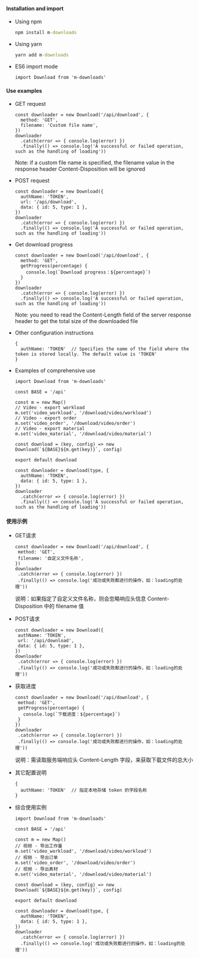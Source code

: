 #### Installation and import
* Using npm
  ```cmd
  npm install m-downloads
  ```

* Using yarn
  ```cmd
  yarn add m-downloads
  ```

* ES6 import mode
  ```JS
  import Download from 'm-downloads'
  ```

#### Use examples
* GET request
  ```JS
  const downloader = new Download('/api/download', {
    method: 'GET',
    filename: 'Custom file name',
  })
  downloader
    .catch(error => { console.log(error) })
    .finally(() => console.log('A successful or failed operation, such as the handling of loading'))
  ```
  Note: if a custom file name is specified, the filename value in the response header Content-Disposition will be ignored

* POST request
  ```JS
  const downloader = new Download({
    authName: 'TOKEN',
    url: '/api/download',
    data: { id: 5, type: 1 },
  })
  downloader
    .catch(error => { console.log(error) })
    .finally(() => console.log('A successful or failed operation, such as the handling of loading'))
  ```

* Get download progress
  ```JS
  const downloader = new Download('/api/download', {
    method: 'GET',
    getProgress(percentage) {
      console.log(`Download progress：${percentage}`)
    }
  })
  downloader
    .catch(error => { console.log(error) })
    .finally(() => console.log('A successful or failed operation, such as the handling of loading'))
  ```
  Note: you need to read the Content-Length field of the server response header to get the total size of the downloaded file

* Other configuration instructions
  ```JS
  {
    authName: 'TOKEN'  // Specifies the name of the field where the token is stored locally. The default value is 'TOKEN'
  }
  ```

* Examples of comprehensive use
  ```JS
  import Download from 'm-downloads'

  const BASE = '/api'

  const m = new Map()
  // Video - export workload
  m.set('video_workload', '/download/video/workload')
  // Video - export order
  m.set('video_order', '/download/video/order')
  // Video - export material
  m.set('video_material', '/download/video/material')

  const download = (key, config) => new Download(`${BASE}${m.get(key)}`, config)

  export default download
  ```
  ```JS
  const downloader = download(type, {
    authName: 'TOKEN',
    data: { id: 5, type: 1 },
  })
  downloader
    .catch(error => { console.log(error) })
    .finally(() => console.log('A successful or failed operation, such as the handling of loading'))
  ```


#### 使用示例
* GET请求
  ```JS
  const downloader = new Download('/api/download', {
   method: 'GET',
   filename: '自定义文件名称',
  })
  downloader
   .catch(error => { console.log(error) })
   .finally(() => console.log('成功或失败都进行的操作，如：loading的处理'))
  ```
  说明：如果指定了自定义文件名称，则会忽略响应头信息 Content-Disposition 中的 filename 值

* POST请求
  ```JS
  const downloader = new Download({
   authName: 'TOKEN',
   url: '/api/download',
   data: { id: 5, type: 1 },
  })
  downloader
   .catch(error => { console.log(error) })
   .finally(() => console.log('成功或失败都进行的操作，如：loading的处理'))
  ```

* 获取进度
  ```JS
  const downloader = new Download('/api/download', {
   method: 'GET',
   getProgress(percentage) {
     console.log(`下载进度：${percentage}`)
   }
  })
  downloader
   .catch(error => { console.log(error) })
   .finally(() => console.log('成功或失败都进行的操作，如：loading的处理'))
  ```
  说明：需读取服务端响应头 Content-Length 字段，来获取下载文件的总大小

* 其它配置说明
  ```JS
  {
    authName: 'TOKEN'  // 指定本地存储 token 的字段名称
  }
  ```

* 综合使用实例
  ```JS
  import Download from 'm-downloads'

  const BASE = '/api'

  const m = new Map()
  // 视频 - 导出工作量
  m.set('video_workload', '/download/video/workload')
  // 视频 - 导出订单
  m.set('video_order', '/download/video/order')
  // 视频 - 导出素材
  m.set('video_material', '/download/video/material')

  const download = (key, config) => new Download(`${BASE}${m.get(key)}`, config)

  export default download
  ```
  ```JS
  const downloader = download(type, {
    authName: 'TOKEN',
    data: { id: 5, type: 1 },
  })
  downloader
    .catch(error => { console.log(error) })
    .finally(() => console.log('成功或失败都进行的操作，如：loading的处理'))
  ```
